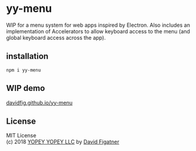 # yy-menu
WIP for a menu system for web apps inspired by Electron. Also includes an implementation of Accelerators to allow keyboard access to the menu (and global keyboard access across the app).

## installation

    npm i yy-menu

## WIP demo

[davidfig.github.io/yy-menu](https://davidfig.github.io/yy-menu/)


## License  
MIT License  
(c) 2018 [YOPEY YOPEY LLC](https://yopeyopey.com/) by [David Figatner](https://twitter.com/yopey_yopey/)
